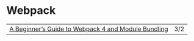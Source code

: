 # Webpack

|  |  |
| :--- | :--- |
| [A Beginner’s Guide to Webpack 4 and Module Bundling](https://www.sitepoint.com/beginners-guide-webpack-module-bundling/) | 3/2 |


